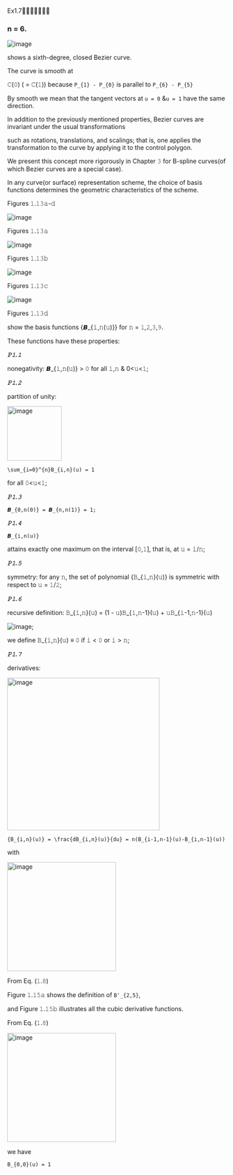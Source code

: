 Ex1.7🚩🚩🚩🚩🚩🚩🚩

### n = 6.

![image](https://github.com/ChenxingWang93/ComputationalGeometry/assets/31954987/fc774b45-46d8-4595-b1c6-1d88ff9abe69)

shows a sixth-degree, closed Bezier curve.

The curve is smooth at 

𝙲(𝟶) ( = 𝙲(𝟷)) because `P_{𝟷} - P_{𝟶}` is parallel to `P_{𝟼} - P_{𝟻}`

By smooth we mean that the tangent vectors at `𝚞 = 𝟶` &`𝚞 = 𝟷` have the same direction.

In addition to the previously mentioned properties, Bezier curves are invariant under the usual transformations 

such as rotations, translations, and scalings; that is, one applies the transformation to the curve by applying it to the control polygon.

We present this concept more rigorously in Chapter 𝟹 for B-spline curves(of which Bezier curves are a special case).

  In any curve(or surface) representation scheme, the choice of basis functions determines the geometric characteristics of the scheme. 

Figures 𝟷.𝟷𝟹𝚊-𝚍

![image](https://github.com/ChenxingWang93/ComputationalGeometry/assets/31954987/a3c96c1c-807f-4a9e-b27c-2e14fe523c36)

Figures 𝟷.𝟷𝟹𝚊

![image](https://github.com/ChenxingWang93/ComputationalGeometry/assets/31954987/3637e53b-af83-4a21-b63e-93a6f277a925)

Figures 𝟷.𝟷𝟹𝚋

![image](https://github.com/ChenxingWang93/ComputationalGeometry/assets/31954987/cb673e33-f323-4377-b48c-510525ebb526)

Figures 𝟷.𝟷𝟹𝚌

![image](https://github.com/ChenxingWang93/ComputationalGeometry/assets/31954987/00f86b4e-1ce5-4841-a75f-40fae1d620d2)

Figures 𝟷.𝟷𝟹𝚍

show the basis functions {𝘽_{𝚒,𝚗(𝚞)}} for 𝚗 = 𝟷,𝟸,𝟹,𝟿.

These functions have these properties:

***𝙿𝟷.𝟷***

nonegativity: 𝘽_{𝚒,𝚗(𝚞)} > 𝟶 for all 𝚒,𝚗 & 0<𝚞<𝟷;

***𝙿𝟷.𝟸***

partition of unity:

<img width="125" alt="image" src="https://github.com/ChenxingWang93/ComputationalGeometry/assets/31954987/11449d14-9f86-4b66-9a41-5f62e1a1212f">

```
\sum_{i=0}^{n}B_{i,n}(u) = 1
```
for all 𝟶<𝚞<𝟷;

***𝙿𝟷.𝟹***
```
𝘽_{𝟶,𝚗(𝟶)} = 𝘽_{𝚗,𝚗(𝟷)} = 𝟷;
```

***𝙿𝟷.𝟺***
```
𝘽_{𝚒,𝚗(𝚞)}
```
attains exactly one maximum on the interval [𝟶,𝟷], that is, at 𝚞 = 𝚒/𝚗;

***𝙿𝟷.𝟻***

symmetry: for any 𝚗, the set of polynomial {𝙱_{𝚒,𝚗}(𝚞)} is symmetric with respect to 𝚞 = 𝟷/𝟸;

***𝙿𝟷.𝟼***

recursive definition: 𝙱_{𝚒,𝚗}(𝚞) = (1 - 𝚞)𝙱_{𝚒,𝚗-1}(𝚞) + 𝚞𝙱_{𝚒-1,𝚗-1}(𝚞)

![image](https://github.com/ChenxingWang93/ComputationalGeometry/assets/31954987/7658ed1e-07d8-40dd-931a-07168b71bfaa);

we define 𝙱_{𝚒,𝚗}(𝚞) ≡ 𝟶 if 𝚒 < 𝟶 or 𝚒 > 𝚗;

***𝙿𝟷.𝟽***

derivatives:

<img width="350" alt="image" src="https://github.com/ChenxingWang93/ComputationalGeometry/assets/31954987/c09e3a96-8668-45d0-a81c-8d891eecabb9">

```
{B_{i,n}(u)} = \frac{dB_{i,n}(u)}{du} = n(B_{i-1,n-1}(u)-B_{i,n-1}(u))
```

with 

<img width="250" alt="image" src="https://github.com/ChenxingWang93/ComputationalGeometry/assets/31954987/8d842894-eaa9-45cd-8c8e-b167692646c3">

From Eq. (𝟷.𝟾)

Figure 𝟷.𝟷𝟻𝚊 shows the definition of `B'_{𝟸,𝟻}`,

and Figure 𝟷.𝟷𝟻𝚋 illustrates all the cubic derivative functions.

From Eq. (𝟷.𝟾)

<img width="250" alt="image" src="https://github.com/ChenxingWang93/ComputationalGeometry/assets/31954987/8d842894-eaa9-45cd-8c8e-b167692646c3">

we have

```
B_{𝟶,𝟶}(𝚞) = 𝟷
```

